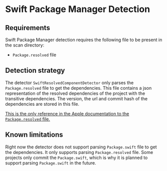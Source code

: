 # Swift Package Manager Detection

## Requirements

Swift Package Manager detection requires the following file to be present in the scan directory:

- `Package.resolved` file

## Detection strategy

The detector `SwiftResolvedComponentDetector` only parses the `Package.resolved` file to get the dependencies.
This file contains a json representation of the resolved dependencies of the project with the transitive dependencies.
The version, the url and commit hash of the dependencies are stored in this file.

[This is the only reference in the Apple documentation to the `Package.resolved` file.][1]

## Known limitations

Right now the detector does not support parsing `Package.swift` file to get the dependencies.
It only supports parsing `Package.resolved` file.
Some projects only commit the `Package.swift`, which is why it is planned to support parsing `Package.swift` in the future.

[1]: https://docs.swift.org/package-manager/PackageDescription/PackageDescription.html#package-dependency
